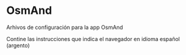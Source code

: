 # OsmAnd
Arhivos de configuración para la app OsmAnd

Contine las instrucciones que indica el navegador en idioma español (argento)


